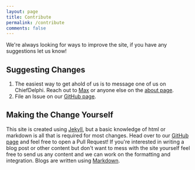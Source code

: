 ```yaml
---
layout: page
title: Contribute
permalink: /contribute
comments: false
---
```


We're always looking for ways to improve the site, if you have any suggestions let us know!

## Suggesting Changes

1. The easiest way to get ahold of us is to message one of us on ChiefDelphi. Reach out to <a href='https://www.chiefdelphi.com/u/Maximillian/summary' target='_blank'>Max</a> or anyone else on the [about page](/about).
2. File an Issue on our <a href='https://github.com/Max5254/onshape4frc.com/issues' target='_blank'>GitHub page</a>.

## Making the Change Yourself

This site is created using <a href='https://jekyllrb.com/' target='_blank'>Jekyll</a>, but a basic knowledge of html or markdown is all that is required for most changes. Head over to our <a href='https://github.com/Max5254/onshape4frc.com' target='_blank'>GitHub page</a> and feel free to open a Pull Request! If you're interested in writing a blog post or other content but don't want to mess with the site yourself feel free to send us any content and we can work on the formatting and integration. Blogs are written using <a href='https://www.markdownguide.org/getting-started' target='_blank'>Markdown</a>.
